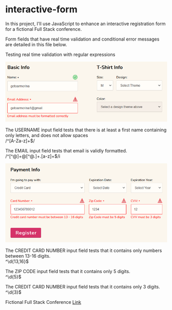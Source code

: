 # interactive-form
 
In this project, I'll use JavaScript to enhance an interactive registration form for a fictional Full Stack conference.

Form fields that have real time validation and conditional error messages are detailed in this file below.




Testing real time validation with regular expressions

![Page Screen](/img/Screenshot_1.png)

The USERNAME input field tests that there is at least a first name containing only letters, and does not allow spaces<br />
/^[A-Za-z]+$/

The EMAIL input field tests that email is validly formatted.<br />
/^[^@]+@[^@.]+\.[a-z]+$/i

![Page Screen](/img/Screenshot_2.png)

The CREDIT CARD NUMBER input field tests that it contains only numbers between 13-16 digits.<br />
^\d{13,16}$

The ZIP CODE input field tests that it contains only 5 digits.<br />
^\d{5}$

The CREDIT CARD NUMBER input field tests that it contains only 3 digits.<br />
^\d{3}$



Fictional Full Stack Conference [Link](https://getoarm.github.io/interactive-form/)